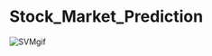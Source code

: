 # Stock_Market_Prediction
![SVMgif](https://user-images.githubusercontent.com/71912978/129516791-7a90b13c-f5e1-458c-bc0d-acfcf14366f9.gif)

